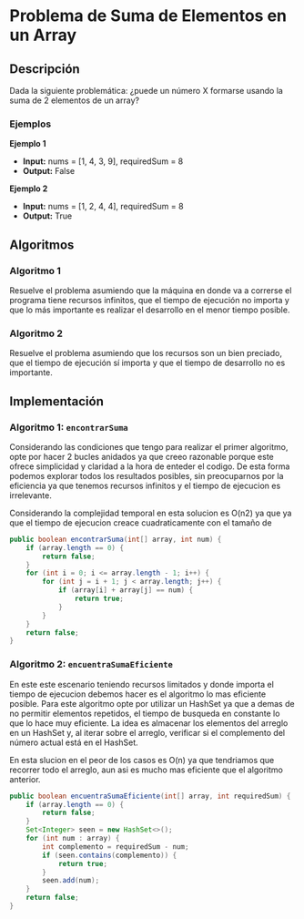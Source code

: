 # Problema de Suma de Elementos en un Array

## Descripción

Dada la siguiente problemática: ¿puede un número X formarse usando la suma de 2 elementos de un array?

### Ejemplos

**Ejemplo 1**
- **Input:** nums = [1, 4, 3, 9], requiredSum = 8
- **Output:** False

**Ejemplo 2**
- **Input:** nums = [1, 2, 4, 4], requiredSum = 8
- **Output:** True

## Algoritmos

### Algoritmo 1
Resuelve el problema asumiendo que la máquina en donde va a correrse el programa tiene recursos infinitos, que el tiempo de ejecución no importa y que lo más importante es realizar el desarrollo en el menor tiempo posible.

### Algoritmo 2
Resuelve el problema asumiendo que los recursos son un bien preciado, que el tiempo de ejecución sí importa y que el tiempo de desarrollo no es importante.

## Implementación

### Algoritmo 1: `encontrarSuma`

Considerando las condiciones que tengo para realizar el primer algoritmo, opte por hacer 2 bucles anidados ya que creeo razonable porque este ofrece simplicidad y claridad a la hora de enteder el codigo. De esta forma podemos explorar todos los resultados posibles, sin preocuparnos por la eficiencia ya que tenemos recursos infinitos y el tiempo de ejecucion es irrelevante.

Considerando la complejidad temporal en esta solucion es O(n2) ya que ya que el tiempo de ejecucion creace cuadraticamente con el tamaño de 


```java
public boolean encontrarSuma(int[] array, int num) {
    if (array.length == 0) {
        return false;
    }
    for (int i = 0; i <= array.length - 1; i++) {
        for (int j = i + 1; j < array.length; j++) {
            if (array[i] + array[j] == num) {
                return true;
            }
        }
    }
    return false;
}
``` 
### Algoritmo 2: `encuentraSumaEficiente`

En este este escenario teniendo recursos limitados y donde importa el tiempo de ejecucion debemos hacer es el algoritmo lo mas eficiente posible.
Para este algoritmo opte por utilizar un HashSet ya que a demas de no permitir elementos repetidos, el tiempo de busqueda en constante lo que lo hace muy eficiente.
La idea es almacenar los elementos del arreglo en un HashSet y, al iterar sobre el arreglo, verificar si el complemento del número actual está en el HashSet.

En esta slucion en el peor de los casos es O(n) ya que tendriamos que recorrer todo el arreglo, aun asi es mucho mas eficiente que el algoritmo anterior.

```java
public boolean encuentraSumaEficiente(int[] array, int requiredSum) {
    if (array.length == 0) {
        return false;
    }
    Set<Integer> seen = new HashSet<>();
    for (int num : array) {
        int complemento = requiredSum - num;
        if (seen.contains(complemento)) {
            return true;
        }
        seen.add(num);
    }
    return false;
}
```

